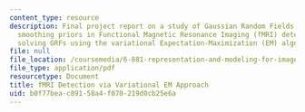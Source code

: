 ```yaml
---
content_type: resource
description: Final project report on a study of Gaussian Random Fields (GRFs) as spatial
  smoothing priors in Functional Magnetic Resonance Imaging (fMRI) detection, and
  solving GRFs using the variational Expectation-Maximization (EM) algorithm.
file: null
file_location: /coursemedia/6-881-representation-and-modeling-for-image-analysis-spring-2005/b0f77beac89158a4f070219d0cb25e6a_6881_ou.pdf
file_type: application/pdf
resourcetype: Document
title: fMRI Detection via Variational EM Approach
uid: b0f77bea-c891-58a4-f070-219d0cb25e6a
---
```

